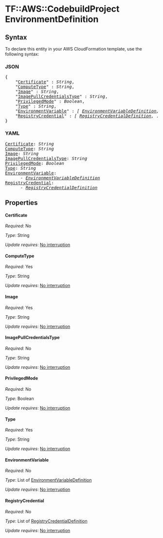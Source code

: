 # TF::AWS::CodebuildProject EnvironmentDefinition

## Syntax

To declare this entity in your AWS CloudFormation template, use the following syntax:

### JSON

<pre>
{
    "<a href="#certificate" title="Certificate">Certificate</a>" : <i>String</i>,
    "<a href="#computetype" title="ComputeType">ComputeType</a>" : <i>String</i>,
    "<a href="#image" title="Image">Image</a>" : <i>String</i>,
    "<a href="#imagepullcredentialstype" title="ImagePullCredentialsType">ImagePullCredentialsType</a>" : <i>String</i>,
    "<a href="#privilegedmode" title="PrivilegedMode">PrivilegedMode</a>" : <i>Boolean</i>,
    "<a href="#type" title="Type">Type</a>" : <i>String</i>,
    "<a href="#environmentvariable" title="EnvironmentVariable">EnvironmentVariable</a>" : <i>[ <a href="environmentvariabledefinition.md">EnvironmentVariableDefinition</a>, ... ]</i>,
    "<a href="#registrycredential" title="RegistryCredential">RegistryCredential</a>" : <i>[ <a href="registrycredentialdefinition.md">RegistryCredentialDefinition</a>, ... ]</i>
}
</pre>

### YAML

<pre>
<a href="#certificate" title="Certificate">Certificate</a>: <i>String</i>
<a href="#computetype" title="ComputeType">ComputeType</a>: <i>String</i>
<a href="#image" title="Image">Image</a>: <i>String</i>
<a href="#imagepullcredentialstype" title="ImagePullCredentialsType">ImagePullCredentialsType</a>: <i>String</i>
<a href="#privilegedmode" title="PrivilegedMode">PrivilegedMode</a>: <i>Boolean</i>
<a href="#type" title="Type">Type</a>: <i>String</i>
<a href="#environmentvariable" title="EnvironmentVariable">EnvironmentVariable</a>: <i>
      - <a href="environmentvariabledefinition.md">EnvironmentVariableDefinition</a></i>
<a href="#registrycredential" title="RegistryCredential">RegistryCredential</a>: <i>
      - <a href="registrycredentialdefinition.md">RegistryCredentialDefinition</a></i>
</pre>

## Properties

#### Certificate

_Required_: No

_Type_: String

_Update requires_: [No interruption](https://docs.aws.amazon.com/AWSCloudFormation/latest/UserGuide/using-cfn-updating-stacks-update-behaviors.html#update-no-interrupt)

#### ComputeType

_Required_: Yes

_Type_: String

_Update requires_: [No interruption](https://docs.aws.amazon.com/AWSCloudFormation/latest/UserGuide/using-cfn-updating-stacks-update-behaviors.html#update-no-interrupt)

#### Image

_Required_: Yes

_Type_: String

_Update requires_: [No interruption](https://docs.aws.amazon.com/AWSCloudFormation/latest/UserGuide/using-cfn-updating-stacks-update-behaviors.html#update-no-interrupt)

#### ImagePullCredentialsType

_Required_: No

_Type_: String

_Update requires_: [No interruption](https://docs.aws.amazon.com/AWSCloudFormation/latest/UserGuide/using-cfn-updating-stacks-update-behaviors.html#update-no-interrupt)

#### PrivilegedMode

_Required_: No

_Type_: Boolean

_Update requires_: [No interruption](https://docs.aws.amazon.com/AWSCloudFormation/latest/UserGuide/using-cfn-updating-stacks-update-behaviors.html#update-no-interrupt)

#### Type

_Required_: Yes

_Type_: String

_Update requires_: [No interruption](https://docs.aws.amazon.com/AWSCloudFormation/latest/UserGuide/using-cfn-updating-stacks-update-behaviors.html#update-no-interrupt)

#### EnvironmentVariable

_Required_: No

_Type_: List of <a href="environmentvariabledefinition.md">EnvironmentVariableDefinition</a>

_Update requires_: [No interruption](https://docs.aws.amazon.com/AWSCloudFormation/latest/UserGuide/using-cfn-updating-stacks-update-behaviors.html#update-no-interrupt)

#### RegistryCredential

_Required_: No

_Type_: List of <a href="registrycredentialdefinition.md">RegistryCredentialDefinition</a>

_Update requires_: [No interruption](https://docs.aws.amazon.com/AWSCloudFormation/latest/UserGuide/using-cfn-updating-stacks-update-behaviors.html#update-no-interrupt)

